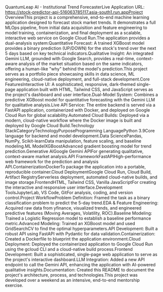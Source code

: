 QuantumLeap AI - Institutional Trend ForecasterLive Application URL: https://stock-predictor-api-516063785117.asia-south1.run.appProject OverviewThis project is a comprehensive, end-to-end machine learning application designed to forecast stock market trends. It demonstrates a full MLOps pipeline, from initial data acquisition and feature engineering to model training, containerization, and final deployment as a scalable, interactive web service on Google Cloud Run.The application provides a dual-analysis system:Quantitative Forecast: A trained XGBoost model provides a binary prediction (UP/DOWN) for the stock's trend over the next 5 days based on key technical indicators.Qualitative Insight: An integrated Gemini LLM, grounded with Google Search, provides a real-time, context-aware analysis of the market situation based on the same indicators, offering a human-like "why" behind the model's prediction.This project serves as a portfolio piece showcasing skills in data science, ML engineering, cloud-native deployment, and full-stack development.Core FeaturesInteractive UI: A sophisticated, responsive, dark-themed single-page application built with HTML, Tailwind CSS, and JavaScript serves as the project's dashboard and user interface.Dual-Model System: Combines a predictive XGBoost model for quantitative forecasting with the Gemini LLM for qualitative analysis.Live API Service: The entire backend is served via a FastAPI application, containerized with Docker, and deployed on Google Cloud Run for global scalability.Automated Cloud Builds: Deployed via a modern, cloud-native workflow where the Docker image is built and deployed by Google Cloud Build.Technology StackCategoryTechnologyPurposeProgramming LanguagePython 3.9Core language for backend and model development.Data SciencePandas, NumPy, Scikit-learnData manipulation, feature scaling, and baseline modeling.ML ModelXGBoostAdvanced gradient boosting model for trend prediction.Generative AIGoogle Gemini APIFor generating qualitative, context-aware market analysis.API FrameworkFastAPIHigh-performance web framework for the prediction and analysis API.ContainerizationDockerTo package the application into a portable, reproducible container.Cloud DeploymentGoogle Cloud Run, Cloud Build, Artifact RegistryServerless deployment, automated cloud-native builds, and image storage.FrontendHTML, Tailwind CSS, Vanilla JavaScriptFor creating the interactive and responsive user interface.Development ToolsJupyterLab, VS Code, GitFor analysis, coding, and version control.Project WorkflowProblem Definition: Framed the task as a binary classification problem to predict the 5-day trend.EDA & Feature Engineering: Acquired raw data from yfinance, visualized trends, and engineered predictive features (Moving Averages, Volatility, ROC).Baseline Modeling: Trained a Logistic Regression model to establish a baseline performance metric.Advanced Modeling: Trained an XGBoost model and used GridSearchCV to find the optimal hyperparameters.API Development: Built a robust API using FastAPI with Pydantic for data validation.Containerization: Created a Dockerfile to blueprint the application environment.Cloud Deployment: Deployed the containerized application to Google Cloud Run using the gcloud CLI and a cloud-native build process.Frontend Development: Built a sophisticated, single-page web application to serve as the project's interactive dashboard.LLM Integration: Added a new API endpoint to call the Gemini API, enhancing the application with AI-powered qualitative insights.Documentation: Created this README to document the project's architecture, process, and technologies.This project was developed over a weekend as an intensive, end-to-end mentorship exercise.